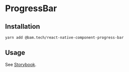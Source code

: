 # ProgressBar

## Installation
```bash
yarn add @bam.tech/react-native-component-progress-bar
```

## Usage
See [Storybook](../../stories/ProgressBar.stories.js).
